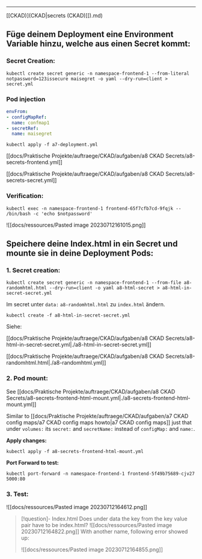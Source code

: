 ****

[[CKAD)](CKAD|secrets (CKAD)]]).md)

## Füge deinem Deployment eine Environment Variable hinzu, welche aus einen Secret kommt:

### Secret Creation:

`kubectl create secret generic -n namespace-frontend-1 --from-literal notpassword=123issecure maisegret -o yaml --dry-run=client > secret.yml`

### Pod injection

```yaml
envFrom:
- configMapRef:
  name: confmap1
- secretRef:
  name: maisegret
```

`kubectl apply -f a7-deployment.yml`

[[docs/Praktische Projekte/auftraege/CKAD/aufgaben/a8 CKAD Secrets/a8-secrets-frontend.yml]]

[[docs/Praktische Projekte/auftraege/CKAD/aufgaben/a8 CKAD Secrets/a8-secrets-secret.yml]]

### Verification:

`kubectl exec -n namespace-frontend-1 frontend-65f7cfb7cd-9fqjk -- /bin/bash -c 'echo $notpassword'`

![[docs/ressources/Pasted image 20230712161015.png]]

## Speichere deine Index.html in ein Secret und mounte sie in deine Deployment Pods:

### 1. Secret creation:

`kubectl create secret generic -n namespace-frontend-1 --from-file a8-randomhtml.html --dry-run=client -o yaml a8-html-secret > a8-html-in-secret-secret.yml`

Im secret unter `data:` `a8-randomhtml.html` zu `index.html` ändern.

`kubectl create -f a8-html-in-secret-secret.yml`

Siehe:

[[docs/Praktische Projekte/auftraege/CKAD/aufgaben/a8 CKAD Secrets/a8-html-in-secret-secret.yml|./a8-html-in-secret-secret.yml]]

[[docs/Praktische Projekte/auftraege/CKAD/aufgaben/a8 CKAD Secrets/a8-randomhtml.html|./a8-randomhtml.yml]]

### 2. Pod mount:

See [[docs/Praktische Projekte/auftraege/CKAD/aufgaben/a8 CKAD Secrets/a8-secrets-frontend-html-mount.yml|./a8-secrets-frontend-html-mount.yml]]

Similar to [[docs/Praktische Projekte/auftraege/CKAD/aufgaben/a7 CKAD config maps/a7 CKAD config maps howto|a7 CKAD config maps]] just that under `volumes:` its `secret:` and `secretName:` instead of `configMap:` and `name:`.

**Apply changes:**

`kubectl apply -f a8-secrets-frontend-html-mount.yml`

**Port Forward to test:**

`kubectl port-forward -n namespace-frontend-1 frontend-5f49b75689-cjv27 5000:80`

### 3. Test:

![[docs/ressources/Pasted image 20230712164612.png]]


>[!question]- Index.html
>Does under data the key from the key value pair have to be index.html?
>![[docs/ressources/Pasted image 20230712164822.png]]
>With another name, following error showed up:
>
>![[docs/ressources/Pasted image 20230712164855.png]]

